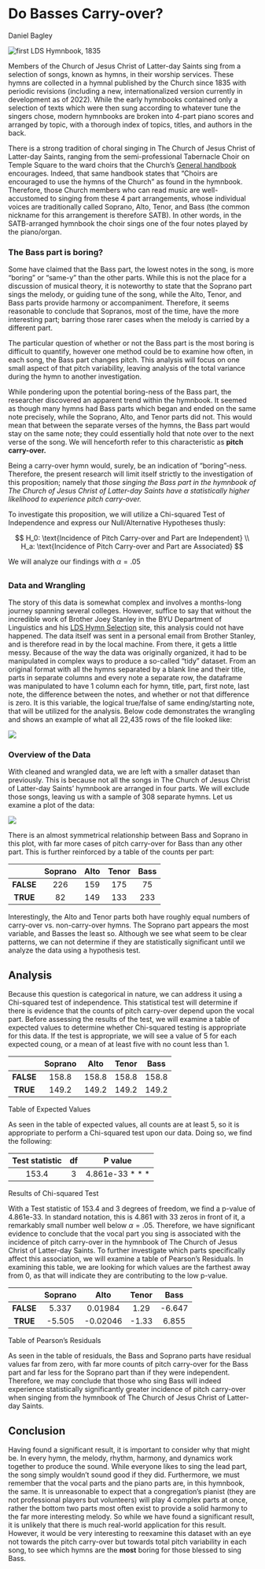 Do Basses Carry-over?
================
Daniel Bagley

![first LDS Hymnbook, 1835](./images/first_hymnal.jpeg)

Members of the Church of Jesus Christ of Latter-day Saints sing from a
selection of songs, known as hymns, in their worship services. These
hymns are collected in a hymnal published by the Church since 1835 with
periodic revisions (including a new, internationalized version currently
in development as of 2022). While the early hymnbooks contained only a
selection of texts which were then sung according to whatever tune the
singers chose, modern hymnbooks are broken into 4-part piano scores and
arranged by topic, with a thorough index of topics, titles, and authors
in the back.

There is a strong tradition of choral singing in The Church of Jesus
Christ of Latter-day Saints, ranging from the semi-professional
Tabernacle Choir on Temple Square to the ward choirs that the Church’s
[General
handbook](https://www.churchofjesuschrist.org/study/manual/general-handbook/19-music?lang=eng#title_number51)
encourages. Indeed, that same handbook states that “Choirs are
encouraged to use the hymns of the Church” as found in the hymnbook.
Therefore, those Church members who can read music are well-accustomed
to singing from these 4 part arrangements, whose individual voices are
traditionally called Soprano, Alto, Tenor, and Bass (the common nickname
for this arrangement is therefore SATB). In other words, in the
SATB-arranged hymnbook the choir sings one of the four notes played by
the piano/organ.

### The Bass part is boring?

Some have claimed that the Bass part, the lowest notes in the song, is
more “boring” or “same-y” than the other parts. While this is not the
place for a discussion of musical theory, it is noteworthy to state that
the Soprano part sings the melody, or guiding tune of the song, while
the Alto, Tenor, and Bass parts provide harmony or accompaniment.
Therefore, it seems reasonable to conclude that Sopranos, most of the
time, have the more interesting part; barring those rarer cases when the
melody is carried by a different part.

The particular question of whether or not the Bass part is the most
boring is difficult to quantify, however one method could be to examine
how often, in each song, the Bass part changes pitch. This analysis will
focus on one small aspect of that pitch variability, leaving analysis of
the total variance during the hymn to another investigation.

While pondering upon the potential boring-ness of the Bass part, the
researcher discovered an apparent trend within the hymnbook. It seemed
as though many hymns had Bass parts which began and ended on the same
note precisely, while the Soprano, Alto, and Tenor parts did not. This
would mean that between the separate verses of the hymns, the Bass part
would stay on the same note; they could essentially hold that note over
to the next verse of the song. We will henceforth refer to this
characteristic as **pitch carry-over.**

Being a carry-over hymn would, surely, be an indication of
“boring”-ness. Therefore, the present research will limit itself
strictly to the investigation of this proposition; namely that *those
singing the Bass part in the hymnbook of The Church of Jesus Christ of
Latter-day Saints have a statistically higher likelihood to experience
pitch carry-over.*

To investigate this proposition, we will utilize a Chi-squared Test of
Independence and express our Null/Alternative Hypotheses thusly:

$$
  H_0: \text{Incidence of Pitch Carry-over and Part are Independent} \\
  H_a: \text{Incidence of Pitch Carry-over and Part are Associated}
$$

We will analyze our findings with $\alpha = .05$

## 

### Data and Wrangling

The story of this data is somewhat complex and involves a months-long
journey spanning several colleges. However, suffice to say that without
the incredible work of Brother Joey Stanley in the BYU Department of
Linguistics and his [LDS Hymn Selection](http://hymnstats.blogspot.com/)
site, this analysis could not have happened. The data itself was sent in
a personal email from Brother Stanley, and is therefore read in by the
local machine. From there, it gets a little messy. Because of the way
the data was originally organized, it had to be manipulated in complex
ways to produce a so-called “tidy” dataset. From an original format with
all the hymns separated by a blank line and their title, parts in
separate columns and every note a separate row, the dataframe was
manipulated to have 1 column each for hymn, title, part, first note,
last note, the difference between the notes, and whether or not that
difference is zero. It is this variable, the logical true/false of same
ending/starting note, that will be utilized for the analysis. Below code
demonstrates the wrangling and shows an example of what all 22,435 rows
of the file looked like:

![](./images/raw_data.png)

### Overview of the Data

With cleaned and wrangled data, we are left with a smaller dataset than
previously. This is because not all the songs in The Church of Jesus
Christ of Latter-day Saints’ hymnbook are arranged in four parts. We
will exclude those songs, leaving us with a sample of 308 separate
hymns. Let us examine a plot of the data:

![](hymns_files/figure-gfm/unnamed-chunk-1-1.png)

There is an almost symmetrical relationship between Bass and Soprano in
this plot, with far more cases of pitch carry-over for Bass than any
other part. This is further reinforced by a table of the counts per
part:

|           | Soprano | Alto | Tenor | Bass |
|:---------:|:-------:|:----:|:-----:|:----:|
| **FALSE** |   226   | 159  |  175  |  75  |
| **TRUE**  |   82    | 149  |  133  | 233  |

Interestingly, the Alto and Tenor parts both have roughly equal numbers
of carry-over vs. non-carry-over hymns. The Soprano part appears the
most variable, and Basses the least so. Although we see what seem to be
clear patterns, we can not determine if they are statistically
significant until we analyze the data using a hypothesis test.

## Analysis

Because this question is categorical in nature, we can address it using
a Chi-squared test of independence. This statistical test will determine
if there is evidence that the counts of pitch carry-over depend upon the
vocal part. Before assessing the results of the test, we will examine a
table of expected values to determine whether Chi-squared testing is
appropriate for this data. If the test is appropriate, we will see a
value of 5 for each expected coung, or a mean of at least five with no
count less than 1.

|           | Soprano | Alto  | Tenor | Bass  |
|:---------:|:-------:|:-----:|:-----:|:-----:|
| **FALSE** |  158.8  | 158.8 | 158.8 | 158.8 |
| **TRUE**  |  149.2  | 149.2 | 149.2 | 149.2 |

Table of Expected Values

As seen in the table of expected values, all counts are at least 5, so
it is appropriate to perform a Chi-squared test upon our data. Doing so,
we find the following:

| Test statistic | df  |      P value       |
|:--------------:|:---:|:------------------:|
|     153.4      |  3  | 4.861e-33 \* \* \* |

Results of Chi-squared Test

With a Test statistic of 153.4 and 3 degrees of freedom, we find a
p-value of 4.861e-33. In standard notation, this is $4.861$ with 33
zeros in front of it, a remarkably small number well below
$\alpha = .05$. Therefore, we have significant evidence to conclude that
the vocal part you sing is associated with the incidence of pitch
carry-over in the hymnbook of The Church of Jesus Christ of Latter-day
Saints. To further investigate which parts specifically affect this
association, we will examine a table of Pearson’s Residuals. In
examining this table, we are looking for which values are the farthest
away from 0, as that will indicate they are contributing to the low
p-value.

|           | Soprano |   Alto   | Tenor |  Bass  |
|:---------:|:-------:|:--------:|:-----:|:------:|
| **FALSE** |  5.337  | 0.01984  | 1.29  | -6.647 |
| **TRUE**  | -5.505  | -0.02046 | -1.33 | 6.855  |

Table of Pearson’s Residuals

As seen in the table of residuals, the Bass and Soprano parts have
residual values far from zero, with far more counts of pitch carry-over
for the Bass part and far less for the Soprano part than if they were
independent. Therefore, we may conclude that those who sing Bass will
indeed experience statistically significantly greater incidence of pitch
carry-over when singing from the hymnbook of The Church of Jesus Christ
of Latter-day Saints.

## Conclusion

Having found a significant result, it is important to consider why that
might be. In every hymn, the melody, rhythm, harmony, and dynamics work
together to produce the sound. While everyone likes to sing the lead
part, the song simply wouldn’t sound good if they did. Furthermore, we
must remember that the vocal parts and the piano parts are, in this
hymnbook, the same. It is unreasonable to expect that a congregation’s
pianist (they are not professional players but volunteers) will play 4
complex parts at once, rather the bottom two parts most often exist to
provide a solid harmony to the far more interesting melody. So while we
have found a significant result, it is unlikely that there is much
real-world application for this result. However, it would be very
interesting to reexamine this dataset with an eye not towards the pitch
carry-over but towards total pitch variability in each song, to see
which hymns are the **most** boring for those blessed to sing Bass.
